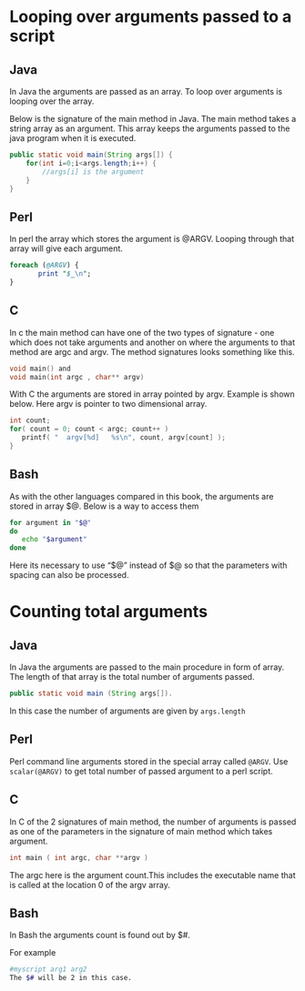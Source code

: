 # Looping over arguments passed to a script

## Java
In Java the arguments are passed as an array. To loop over arguments is looping over the array.

Below is the signature of the main method in Java. The main method takes a string array as an argument. This array keeps the arguments passed to the java  program when it is executed.
```java
public static void main(String args[]) {
    for(int i=0;i<args.length;i++) {
        //args[i] is the argument
    }
}
```

## Perl
In perl the array which stores the argument is @ARGV. Looping through that array will give each argument.
```perl
foreach (@ARGV) {
       print "$_\n";
}
```

## C
In c the main method can have one of the two types of signature - one which does not take arguments and another on where the arguments to that method are argc and argv.
The method signatures looks something like this.
```c
void main() and
void main(int argc , char** argv)
```
With C the arguments are stored in array pointed by argv. Example is shown below. Here argv is pointer to two dimensional array.

```c
int count;
for( count = 0; count < argc; count++ )
   printf( "  argv[%d]   %s\n", count, argv[count] );
}
```

## Bash

As with the other languages compared in this book, the arguments are stored in array $@. Below is a way to access them

```bash
for argument in "$@"
do
   echo "$argument"
done
```
Here its necessary to use “$@” instead of $@ so that the parameters with spacing can also be processed.


# Counting total arguments

## Java
In Java the arguments are passed to the main procedure in form of array. The length of that array is the total number of arguments passed.

```java
public static void main (String args[]).
```

In this case the number of arguments are given by ``` args.length ```

## Perl

Perl command line arguments stored in the special array called ```@ARGV```.
Use ```scalar(@ARGV)``` to get total number of passed argument to a perl script.

## C

In C of the 2 signatures of main method, the number of arguments is passed as one of the parameters in the signature of main method which takes argument.

```c
int main ( int argc, char **argv )
```

The argc here is the argument count.This includes the executable name that is called at the location 0 of the argv array.

## Bash

In Bash the arguments count is found out by $#.

For example
```bash
#myscript arg1 arg2
The $# will be 2 in this case.
```

